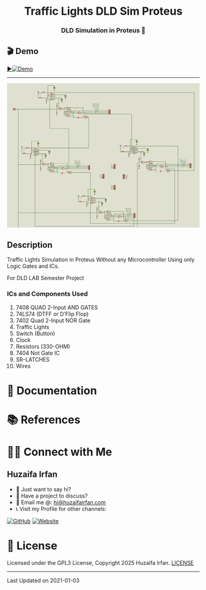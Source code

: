 <div align="center">
  <h1>Traffic Lights DLD Sim Proteus </h1>
  <p><h3 align="center">DLD Simulation in Proteus 🚀</h3></p>
</div>


## 🎬 Demo

[▶️![Demo](https://img.youtube.com/vi/JIxCoIGWEc4/maxresdefault.jpg)](https://www.youtube.com/watch?v=JIxCoIGWEc4)

<hr>




![cover](cover.png)



## Description

Traffic Lights Simulation in Proteus
Without any Microcontroller
Using only Logic Gates and ICs.

For DLD LAB Semester Project

### ICs and Components Used

1.	7408 QUAD 2-Input AND GATES
2.	74LS74 (DTFF or D’Flip Flop)
3.	7402 Quad 2-Input NOR Gate
4.	Traffic Lights
5.	Switch (Button)
6.	Clock 
7.	Resistors (330-OHM)
8.	7404 Not Gate IC
9.	SR-LATCHES 
10.	Wires



# 📝 Documentation

# 📚 References


# 🤝🏻 Connect with Me

## Huzaifa Irfan

- 💬 Just want to say hi?
- 🚀 Have a project to discuss?
- 📧 Email me @: [hi@huzaifairfan.com](mailto:hi@huzaifairfan.com)
- 📞 Visit my Profile for other channels:

[![GitHub](https://img.shields.io/badge/Github-%23222.svg?style=for-the-badge&logo=github&logoColor=white)](https://github.com/HuzaifaIrfan/)
[![Website](https://img.shields.io/badge/Website-%23222.svg?style=for-the-badge&logo=google-chrome&logoColor==%234285F4)](https://www.huzaifairfan.com)


# 📜 License

Licensed under the GPL3 License, Copyright 2025 Huzaifa Irfan. [LICENSE](LICENSE)
<hr />
Last Updated on 2021-01-03
